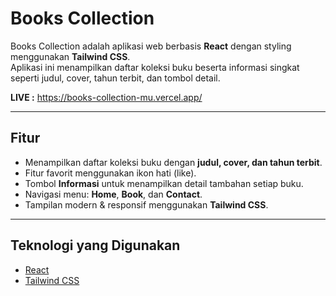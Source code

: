 # Books Collection

Books Collection adalah aplikasi web berbasis **React** dengan styling menggunakan **Tailwind CSS**.  
Aplikasi ini menampilkan daftar koleksi buku beserta informasi singkat seperti judul, cover, tahun terbit, dan tombol detail.

**LIVE :** https://books-collection-mu.vercel.app/

---

## Fitur

- Menampilkan daftar koleksi buku dengan **judul, cover, dan tahun terbit**.  
- Fitur favorit menggunakan ikon hati (like).  
- Tombol **Informasi** untuk menampilkan detail tambahan setiap buku.  
- Navigasi menu: **Home**, **Book**, dan **Contact**.  
- Tampilan modern & responsif menggunakan **Tailwind CSS**.  

---

## Teknologi yang Digunakan

- [React](https://reactjs.org/)  
- [Tailwind CSS](https://tailwindcss.com/)  

